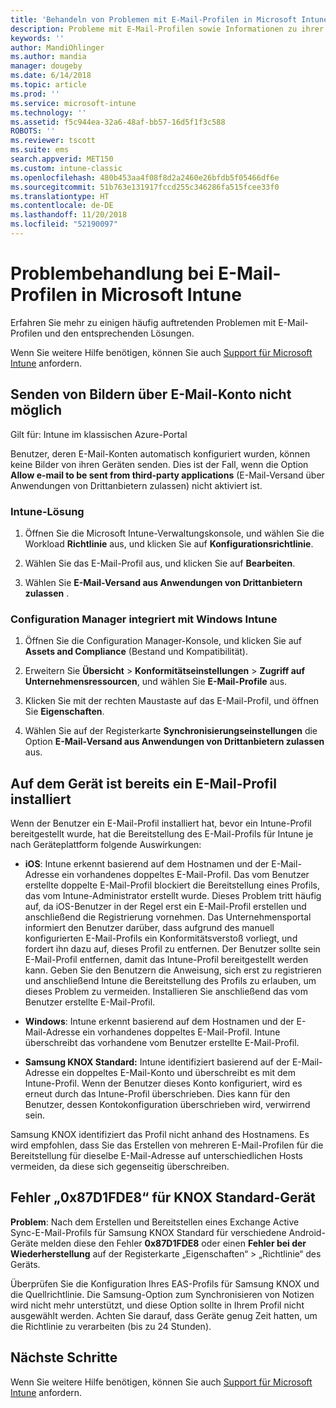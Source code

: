 ```yaml
---
title: 'Behandeln von Problemen mit E-Mail-Profilen in Microsoft Intune: Azure | Microsoft-Dokumentation'
description: Probleme mit E-Mail-Profilen sowie Informationen zu ihrer Problembehandlung und Lösung.
keywords: ''
author: MandiOhlinger
ms.author: mandia
manager: dougeby
ms.date: 6/14/2018
ms.topic: article
ms.prod: ''
ms.service: microsoft-intune
ms.technology: ''
ms.assetid: f5c944ea-32a6-48af-bb57-16d5f1f3c588
ROBOTS: ''
ms.reviewer: tscott
ms.suite: ems
search.appverid: MET150
ms.custom: intune-classic
ms.openlocfilehash: 480b453aa4f08f8d2a2460e26bfdb5f05466df6e
ms.sourcegitcommit: 51b763e131917fccd255c346286fa515fcee33f0
ms.translationtype: HT
ms.contentlocale: de-DE
ms.lasthandoff: 11/20/2018
ms.locfileid: "52190097"
---
```

# <a name="troubleshoot-email-profiles-in-microsoft-intune"></a>Problembehandlung bei E-Mail-Profilen in Microsoft Intune

Erfahren Sie mehr zu einigen häufig auftretenden Problemen mit E-Mail-Profilen und den entsprechenden Lösungen.

Wenn Sie weitere Hilfe benötigen, können Sie auch [Support für Microsoft Intune](get-support.md) anfordern.

## <a name="unable-to-send-images-from--email-account"></a>Senden von Bildern über E-Mail-Konto nicht möglich
Gilt für: Intune im klassischen Azure-Portal

Benutzer, deren E-Mail-Konten automatisch konfiguriert wurden, können keine Bilder von ihren Geräten senden. Dies ist der Fall, wenn die Option **Allow e-mail to be sent from third-party applications** (E-Mail-Versand über Anwendungen von Drittanbietern zulassen) nicht aktiviert ist.

### <a name="intune-solution"></a>Intune-Lösung

1. Öffnen Sie die Microsoft Intune-Verwaltungskonsole, und wählen Sie die Workload **Richtlinie** aus, und klicken Sie auf **Konfigurationsrichtlinie**.

2. Wählen Sie das E-Mail-Profil aus, und klicken Sie auf **Bearbeiten**.

3. Wählen Sie **E-Mail-Versand aus Anwendungen von Drittanbietern zulassen** .

### <a name="configuration-manager-integrated-with-intune-solution"></a>Configuration Manager integriert mit Windows Intune

1. Öffnen Sie die Configuration Manager-Konsole, und klicken Sie auf **Assets and Compliance** (Bestand und Kompatibilität).

2. Erweitern Sie **Übersicht** > **Konformitätseinstellungen** > **Zugriff auf Unternehmensressourcen**, und wählen Sie **E-Mail-Profile** aus.

3. Klicken Sie mit der rechten Maustaste auf das E-Mail-Profil, und öffnen Sie **Eigenschaften**.

4. Wählen Sie auf der Registerkarte **Synchronisierungseinstellungen** die Option **E-Mail-Versand aus Anwendungen von Drittanbietern zulassen** aus.

## <a name="device-already-has-an-email-profile-installed"></a>Auf dem Gerät ist bereits ein E-Mail-Profil installiert

Wenn der Benutzer ein E-Mail-Profil installiert hat, bevor ein Intune-Profil bereitgestellt wurde, hat die Bereitstellung des E-Mail-Profils für Intune je nach Geräteplattform folgende Auswirkungen:

- **iOS**: Intune erkennt basierend auf dem Hostnamen und der E-Mail-Adresse ein vorhandenes doppeltes E-Mail-Profil. Das vom Benutzer erstellte doppelte E-Mail-Profil blockiert die Bereitstellung eines Profils, das vom Intune-Administrator erstellt wurde. Dieses Problem tritt häufig auf, da iOS-Benutzer in der Regel erst ein E-Mail-Profil erstellen und anschließend die Registrierung vornehmen. Das Unternehmensportal informiert den Benutzer darüber, dass aufgrund des manuell konfigurierten E-Mail-Profils ein Konformitätsverstoß vorliegt, und fordert ihn dazu auf, dieses Profil zu entfernen. Der Benutzer sollte sein E-Mail-Profil entfernen, damit das Intune-Profil bereitgestellt werden kann. Geben Sie den Benutzern die Anweisung, sich erst zu registrieren und anschließend Intune die Bereitstellung des Profils zu erlauben, um dieses Problem zu vermeiden. Installieren Sie anschließend das vom Benutzer erstellte E-Mail-Profil.

- **Windows**: Intune erkennt basierend auf dem Hostnamen und der E-Mail-Adresse ein vorhandenes doppeltes E-Mail-Profil. Intune überschreibt das vorhandene vom Benutzer erstellte E-Mail-Profil.

- **Samsung KNOX Standard:** Intune identifiziert basierend auf der E-Mail-Adresse ein doppeltes E-Mail-Konto und überschreibt es mit dem Intune-Profil. Wenn der Benutzer dieses Konto konfiguriert, wird es erneut durch das Intune-Profil überschrieben. Dies kann für den Benutzer, dessen Kontokonfiguration überschrieben wird, verwirrend sein.

Samsung KNOX identifiziert das Profil nicht anhand des Hostnamens. Es wird empfohlen, dass Sie das Erstellen von mehreren E-Mail-Profilen für die Bereitstellung für dieselbe E-Mail-Adresse auf unterschiedlichen Hosts vermeiden, da diese sich gegenseitig überschreiben.

## <a name="error--0x87d1fde8-for-knox-standard-device"></a>Fehler „0x87D1FDE8“ für KNOX Standard-Gerät
**Problem**: Nach dem Erstellen und Bereitstellen eines Exchange Active Sync-E-Mail-Profils für Samsung KNOX Standard für verschiedene Android-Geräte melden diese den Fehler **0x87D1FDE8** oder einen **Fehler bei der Wiederherstellung** auf der Registerkarte „Eigenschaften“ > „Richtlinie“ des Geräts.

Überprüfen Sie die Konfiguration Ihres EAS-Profils für Samsung KNOX und die Quellrichtlinie. Die Samsung-Option zum Synchronisieren von Notizen wird nicht mehr unterstützt, und diese Option sollte in Ihrem Profil nicht ausgewählt werden. Achten Sie darauf, dass Geräte genug Zeit hatten, um die Richtlinie zu verarbeiten (bis zu 24 Stunden).

## <a name="next-steps"></a>Nächste Schritte
Wenn Sie weitere Hilfe benötigen, können Sie auch [Support für Microsoft Intune](get-support.md) anfordern.